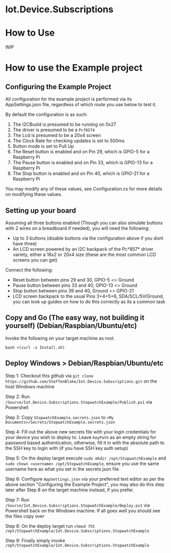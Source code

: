 # Iot.Device.Subscriptions



# How to Use

WIP

# How to use the Example project

## Configuring the Example Project

All configuration for the example project is performed via its AppSettings.json file, regardless of which route you use below to test it.

By default the configuration is as such:

1. The I2CBusId is presumed to be running on 0x27
2. The driver is presumed to be a `Pcf8574`
3. The Lcd is presumed to be a 20x4 screen
4. The Clock Rate for checking updates is set to 500ms
5. Button mode is set to Pull Up
6. The Reset button is enabled and on Pin 29, which is GPIO-5 for a Raspberry Pi
7. The Pause button is enabled and on Pin 33, which is GPIO-13 for a Raspberry Pi
8. The Stop button is enabled and on Pin 40, which is GPIO-21 for a Raspberry Pi

You may modify any of these values, see Configuration.cs for more details on modifying these values.

## Setting up your board

Assuming all three buttons enabled (Though you can also simulate buttons with 2 wires on a breadboard if needed), you will need the following:

- Up to 3 buttons (disable buttons via the configuration above if you dont have three)
- An LCD screen powered by an I2C backpack of the Pc\*857\* driver variety, either a 16x2 or 20x4 size (these are the most common LCD screens you can get)

Connect the following:
- Reset button between pins 29 and 30, GPIO-5 <> Ground
- Pause button between pins 33 and 40, GPIO-13 <> Ground
- Stop button between pins 39 and 40, Ground <> GPIO-21 
- LCD screen backpack to the usual Pins 3+4+5+6, SDA/SCL/5V/Ground, you can look up guides on how to do this correctly as its a common task

## Copy and Go (The easy way, not building it yourself) (Debian/Raspbian/Ubuntu/etc)

Invoke the following on your target machine as root.

`bash <(curl -s Install.sh)`

## Deploy Windows > Debian/Raspbian/Ubuntu/etc

Step 1: Checkout this github via `git clone https://github.com/SteffenBlake/Iot.Device.Subscriptions.git` on the host Windows machine

Step 2: Run `/Source/Iot.Device.Subscriptions.StopwatchExample/Publish.ps1` via Powershell

Step 3: Copy `StopwatchExample.secrets.json` to `<My Documents>/Secrets/StopwatchExample.secrets.json`

Step 4: Fill out the above new secrets file with your login credentials for your device you wish to deploy to. Leave `keyPath` as an empty string for password based authentication, otherwise, fill it in with the absolute path to the SSH key to login with (if you have SSH key auth setup)

Step 5: On the deploy target execute `sudo mkdir /opt/StopwatchExample` and `sudo chown <username> /opt/StopwatchExample`, ensure you use the same username here as what you set in the secrets.json file

Step 6: Configure `AppSettings.json` via your preferred text editor as per the above section "Configuring the Example Project", you may also do this step later after Step 8 on the target machine instead, if you prefer.

Step 7: Run `/Source/Iot.Device.Subscriptions.StopwatchExample/Deploy.ps1` via Powershell back on the Windows machine. If all goes well you should see the files copy over

Step 8: On the deploy target run `chmod 755 /opt/StopwatchExample/Iot.Device.Subscriptions.StopwatchExample`

Step 9: Finally simply invoke `/opt/StopwatchExample/Iot.Device.Subscriptions.StopwatchExample`
